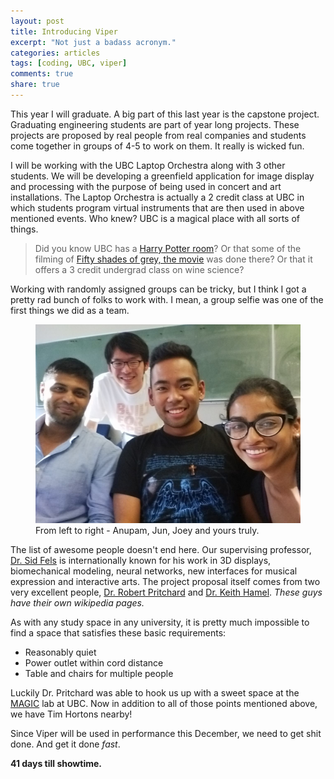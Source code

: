 ```yaml
---
layout: post
title: Introducing Viper
excerpt: "Not just a badass acronym."
categories: articles
tags: [coding, UBC, viper]
comments: true
share: true
---
```


This year I will graduate. A big part of this last year is the capstone project. Graduating engineering students are part of year long projects. These projects are proposed by real people from real companies and students come together in groups of 4-5 to work on them. It really is wicked fun.

I will be working with the UBC Laptop Orchestra along with 3 other students. We will be developing a greenfield application for image display and processing with the purpose of being used in concert and art installations. The Laptop Orchestra is actually a 2 credit class at UBC in which students program virtual instruments that are then used in above mentioned events. Who knew? UBC is a magical place with all sorts of things.

> Did you know UBC has a [Harry Potter room](http://blogs.ubc.ca/rbscnew/2011/01/26/featured-room-ridington-room/)? Or that some of the filming of [Fifty shades of grey, the movie](http://yvrshoots.com/2013/12/set-fifty-shades-of-grey-turns-university-of-british-columbia-into-washington-state-university-vancouver.html#.VDdnlSldWtw) was done there? Or that it offers a 3 credit undergrad class on wine science?


Working with randomly assigned groups can be tricky, but I think I got a pretty rad bunch of folks to work with. I mean, a group selfie was one of the first things we did as a team.

<figure>
  <img src="/images/viper-team-selfie.jpg" alt="Viper team selfie">
  <figcaption>From left to right - Anupam, Jun, Joey and yours truly.</figcaption>
</figure>

The list of awesome people doesn't end here. Our supervising professor, [Dr. Sid Fels](http://www.ece.ubc.ca/faculty/sid-fels) is internationally known for his work in 3D displays, biomechanical modeling, neural networks, new interfaces for musical expression and interactive arts. The project proposal itself comes from two very excellent people, [Dr. Robert Pritchard](http://music.ubc.ca/person/robert-pritchard/) and [Dr. Keith Hamel](http://music.ubc.ca/person/keith-hamel/). *These guys have their own wikipedia pages.*

As with any study space in any university, it is pretty much impossible to find a space that satisfies these basic requirements:

* Reasonably quiet
* Power outlet within cord distance
* Table and chairs for multiple people

Luckily Dr. Pritchard was able to hook us up with a sweet space at the [MAGIC](http://www.magic.ubc.ca/) lab at UBC. Now in addition to all of those points mentioned above, we have Tim Hortons nearby!

Since Viper will be used in performance this December, we need to get shit done. And get it done *fast*.

**41 days till showtime.**
